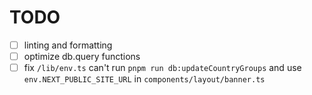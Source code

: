 # TODO

- [ ] linting and formatting
- [ ] optimize db.query functions
- [ ] fix `/lib/env.ts` can't run `pnpm run db:updateCountryGroups` and use `env.NEXT_PUBLIC_SITE_URL` in `components/layout/banner.ts`
